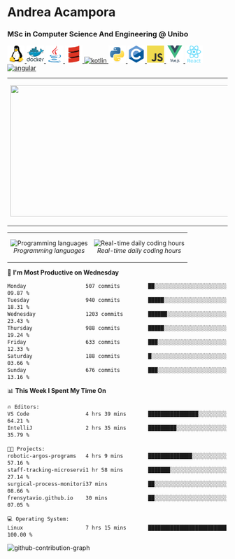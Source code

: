 # Andrea Acampora

### MSc in Computer Science And Engineering @ Unibo

<!--
![Java](https://img.shields.io/badge/Java-Good-Green)
![Kotlin](https://img.shields.io/badge/Kotlin-Intermediate-blue)
![Python](https://img.shields.io/badge/Python-Intermediate-blue)
![C](https://img.shields.io/badge/C-Intermediate-blue)
![Scala](https://img.shields.io/badge/Scala-Beginner-yellow)
![C++](https://img.shields.io/badge/C++-Beginner-yellow)
![JavaScript](https://img.shields.io/badge/JavaScript-Beginner-yellow)
-->

<p align="left"> 
<a href="https://www.linux.org/" target="_blank" rel="noreferrer"> 
<img src="https://raw.githubusercontent.com/devicons/devicon/master/icons/linux/linux-original.svg" alt="linux" width="40" height="40"/> </a>
<a href="https://www.docker.com/" target="_blank" rel="noreferrer"> 
<img src="https://raw.githubusercontent.com/devicons/devicon/master/icons/docker/docker-original-wordmark.svg" alt="docker" width="40" height="40"/> </a> 
<a href="https://www.java.com" target="_blank" rel="noreferrer"> 
<img src="https://raw.githubusercontent.com/devicons/devicon/master/icons/java/java-original.svg" alt="java" width="40" height="40"/> </a> 
<a href="https://www.scala-lang.org" target="_blank" rel="noreferrer">
<img src="https://raw.githubusercontent.com/devicons/devicon/master/icons/scala/scala-original.svg" alt="scala" width="40" height="40"/> </a> 
<a href="https://kotlinlang.org" target="_blank" rel="noreferrer"> 
<img src="https://www.vectorlogo.zone/logos/kotlinlang/kotlinlang-icon.svg" alt="kotlin" width="40" height="40"/> </a> 
<a href="https://www.python.org" target="_blank" rel="noreferrer">
<img src="https://raw.githubusercontent.com/devicons/devicon/master/icons/python/python-original.svg" alt="python" width="40" height="40"/> </a> 
<a href="https://www.cprogramming.com/" target="_blank" rel="noreferrer">
<img src="https://raw.githubusercontent.com/devicons/devicon/master/icons/c/c-original.svg" alt="c" width="40" height="40"/> </a> 
<a href="https://developer.mozilla.org/en-US/docs/Web/JavaScript" target="_blank" rel="noreferrer"> 
<img src="https://raw.githubusercontent.com/devicons/devicon/master/icons/javascript/javascript-original.svg" alt="javascript" width="40" height="40"/> </a> 
<a href="https://vuejs.org/" target="_blank" rel="noreferrer">
<img src="https://raw.githubusercontent.com/devicons/devicon/master/icons/vuejs/vuejs-original-wordmark.svg" alt="vuejs" width="40" height="40"/> </a> 
<a href="https://reactjs.org/" target="_blank" rel="noreferrer">
<img src="https://raw.githubusercontent.com/devicons/devicon/master/icons/react/react-original-wordmark.svg" alt="react" width="40" height="40"/> </a> 
<a href="https://angular.io" target="_blank" rel="noreferrer"> 
<img src="https://angular.io/assets/images/logos/angular/angular.svg" alt="angular" width="40" height="40"/> </a> 
</p>

<table>
  <tr>
    <td> 
    <p align="center">
    <img src="https://github-readme-stats-git-masterrstaa-rickstaa.vercel.app/api?username=andrea-acampora&show_icons=true&theme=gruvbox&hide_border=false" width="500px" height="300px">
    <br>
  </p> 
</td>
<td> 
  <p align="center">
    <img src="https://github-readme-streak-stats.herokuapp.com/?user=andrea-acampora&theme=gruvbox&hide_border=false" width="500px" height="300px">
    <br>
  </p> 
</td>
</tr>
</table>

<table>
  <tr>
    <td> 
    <p align="center">
    <img alt="Programming languages" src="https://wakatime.com/share/@Arop/7b1d5c62-1d9f-4a3a-836c-c29297ecc0b1.svg" width="500px" height="300px">
    <br>
    <em> Programming languages </em>
  </p> 
</td>
<td> 
  <p align="center">
    <img alt="Real-time daily coding hours" src="https://wakatime.com/share/@Arop/c3fe2869-5ef5-4bc3-8960-99ffe2d5723f.svg?sanitaze=true" width="500px" height="300px">
    <br>
    <em> Real-time daily coding hours </em>
  </p> 
</td>
</tr>
</table>

<!--START_SECTION:waka-->
📅 **I'm Most Productive on Wednesday** 

```text
Monday                   507 commits         ██░░░░░░░░░░░░░░░░░░░░░░░   09.87 % 
Tuesday                  940 commits         █████░░░░░░░░░░░░░░░░░░░░   18.31 % 
Wednesday                1203 commits        ██████░░░░░░░░░░░░░░░░░░░   23.43 % 
Thursday                 988 commits         █████░░░░░░░░░░░░░░░░░░░░   19.24 % 
Friday                   633 commits         ███░░░░░░░░░░░░░░░░░░░░░░   12.33 % 
Saturday                 188 commits         █░░░░░░░░░░░░░░░░░░░░░░░░   03.66 % 
Sunday                   676 commits         ███░░░░░░░░░░░░░░░░░░░░░░   13.16 % 
```


📊 **This Week I Spent My Time On** 

```text
🔥 Editors: 
VS Code                  4 hrs 39 mins       ████████████████░░░░░░░░░   64.21 % 
IntelliJ                 2 hrs 35 mins       █████████░░░░░░░░░░░░░░░░   35.79 % 

🐱‍💻 Projects: 
robotic-argos-programs   4 hrs 9 mins        ██████████████░░░░░░░░░░░   57.16 % 
staff-tracking-microservi1 hr 58 mins        ███████░░░░░░░░░░░░░░░░░░   27.14 % 
surgical-process-monitori37 mins             ██░░░░░░░░░░░░░░░░░░░░░░░   08.66 % 
frensytavio.github.io    30 mins             ██░░░░░░░░░░░░░░░░░░░░░░░   07.05 % 

💻 Operating System: 
Linux                    7 hrs 15 mins       █████████████████████████   100.00 % 
```


<!--END_SECTION:waka-->

<!--
<img alt="Contribution activity graph" src="charts/image.svg">
-->
![github-contribution-graph](https://github-readme-activity-graph.cyclic.app/graph?username=andrea-acampora&theme=react)
